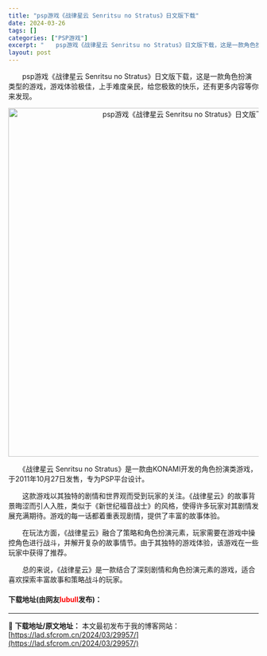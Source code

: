```yaml
---
title: "psp游戏《战律星云 Senritsu no Stratus》日文版下载"
date: 2024-03-26
tags: []
categories: ["PSP游戏"]
excerpt: "　　psp游戏《战律星云 Senritsu no Stratus》日文版下载，这是一款角色扮演类型的游戏，游戏体验极佳，上手难度亲民，给您极致的快乐，还有更多内容等你来发现。 　　《战律星云 Senritsu no Stratus》是一款由KONAMI开发的角色扮演类游戏，于2011年10月27日发&hellip;"
layout: post
---
```


 <p>　　psp游戏《战律星云 Senritsu no Stratus》日文版下载，这是一款角色扮演类型的游戏，游戏体验极佳，上手难度亲民，给您极致的快乐，还有更多内容等你来发现。</p> <p align="center"><img align="" border="0" src="https://lad.sfcrom.cn/wp-content/uploads/2024/03/20240326_660211488837e.webp" width="700" alt="psp游戏《战律星云 Senritsu no Stratus》日文版下载" /></p> <p>　　《战律星云 Senritsu no Stratus》是一款由KONAMI开发的角色扮演类游戏，于2011年10月27日发售，专为PSP平台设计。</p> <p>　　这款游戏以其独特的剧情和世界观而受到玩家的关注。《战律星云》的故事背景晦涩而引人入胜，类似于《新世纪福音战士》的风格，使得许多玩家对其剧情发展充满期待。游戏的每一话都着重表现剧情，提供了丰富的故事体验。</p> <p>　　在玩法方面，《战律星云》融合了策略和角色扮演元素，玩家需要在游戏中操控角色进行战斗，并解开复杂的故事情节。由于其独特的游戏体验，该游戏在一些玩家中获得了推荐。</p> <p>　　总的来说，《战律星云》是一款结合了深刻剧情和角色扮演元素的游戏，适合喜欢探索丰富故事和策略战斗的玩家。</p> <p><h4>下载地址(由网友<font color="red">lubull</font>发布)：</h4></p> 

---
📖 **下载地址/原文地址：** 本文最初发布于我的博客网站：[https://lad.sfcrom.cn/2024/03/29957/](https://lad.sfcrom.cn/2024/03/29957/)
